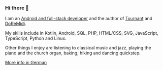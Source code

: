 ### Hi there 👋

I am an [Android and full-stack developer](https://lutzschneider.eu) and the author of [Tournant](https://github.com/Zimbelstern/Tournant) and [DoReMidi](https://github.com/Zimbelstern/DoReMidi).

My skills include in Kotlin, Android, SQL, PHP, HTML/CSS, SVG, JavaScript, TypeScript, Python and Linux.

Other things I enjoy are listening to classical music and jazz, playing the piano and the church organ, baking, hiking and dancing quickstep.

[More info in German](https://lutzschneider.eu)
